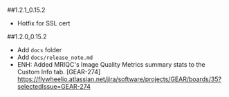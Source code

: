 ##1.2.1_0.15.2
* Hotfix for SSL cert

##1.2.0_0.15.2
* Add `docs` folder
* Add `docs/release_note.md`
* ENH: Added MRIQC's Image Quality Metrics summary stats to the Custom Info tab.
[GEAR-274] https://flywheelio.atlassian.net/jira/software/projects/GEAR/boards/35?selectedIssue=GEAR-274